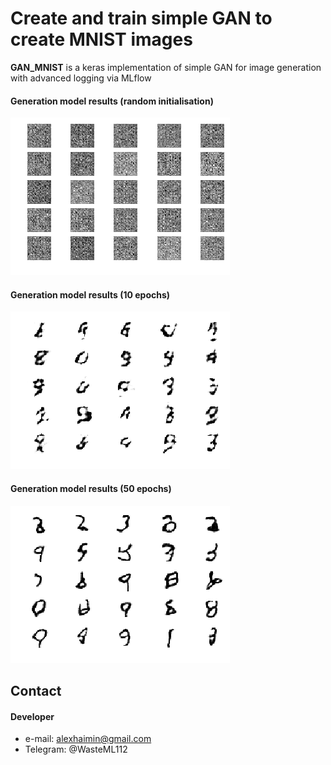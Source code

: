 Create and train simple GAN to create MNIST images
======
**GAN_MNIST** is a keras implementation of simple GAN for image generation with advanced logging via MLflow

#### Generation model results (random initialisation)
![Screenshot software](https://github.com/haimin777/ai-platform/blob/master/tasks/computer-vision/image-generation/GAN_MNIST/noise.png "screenshot software")

#### Generation model results (10 epochs)
![Screenshot software](https://github.com/haimin777/ai-platform/blob/master/tasks/computer-vision/image-generation/GAN_MNIST/10epochs.png "screenshot software")

#### Generation model results (50 epochs)
![Screenshot software](https://github.com/haimin777/ai-platform/blob/master/tasks/computer-vision/image-generation/GAN_MNIST/50epochs.png "screenshot software")



## Contact
#### Developer

* e-mail: alexhaimin@gmail.com
* Telegram: @WasteML112